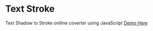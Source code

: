 # Text Stroke
Text Shadow to Stroke onlline coverter using JavaScript
[Demo Here](http://dicson.in/widget/text-stroke)